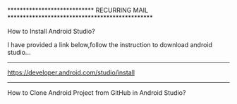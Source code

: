 
****************************  RECURRING MAIL  ***********************************************

How to Install Android Studio?

I have provided a link below,follow the instruction to download android studio...
********************************************
https://developer.android.com/studio/install
********************************************

How to Clone Android Project from GitHub in Android Studio?









 